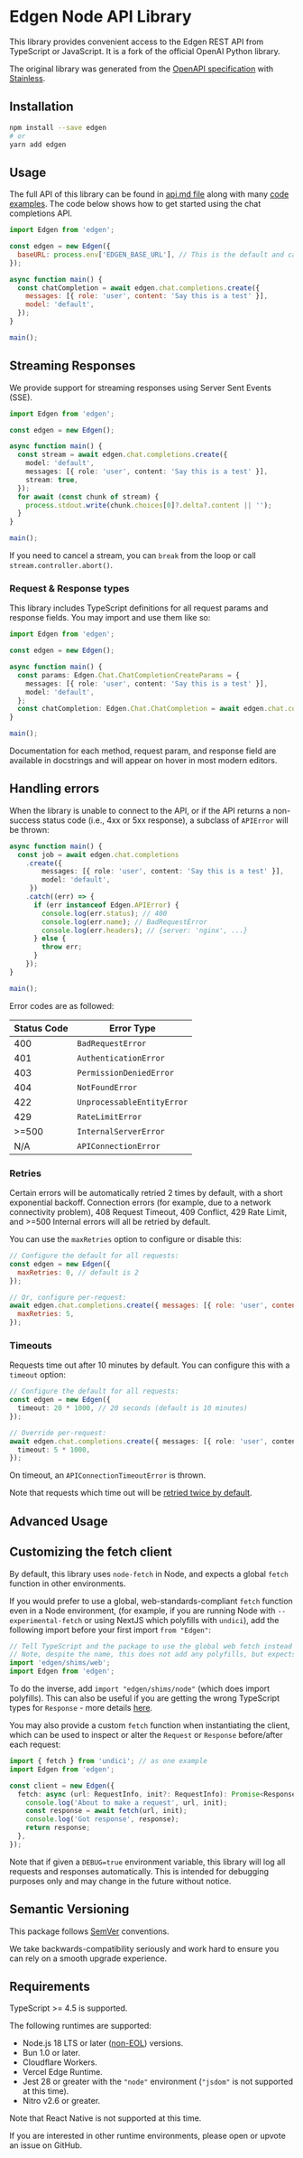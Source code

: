 # Edgen Node API Library

This library provides convenient access to the Edgen REST API from TypeScript or JavaScript.
It is a fork of the official OpenAI Python library.

The original library was generated from the [OpenAPI specification](https://github.com/openai/openai-openapi) with [Stainless](https://stainlessapi.com/).

## Installation

```sh
npm install --save edgen
# or
yarn add edgen
```

## Usage

The full API of this library can be found in [api.md file](api.md) along with many [code examples](https://github.com/edgenai/edgen-client-node/tree/master/examples). The code below shows how to get started using the chat completions API.

<!-- prettier-ignore -->
```js
import Edgen from 'edgen';

const edgen = new Edgen({
  baseURL: process.env['EDGEN_BASE_URL'], // This is the default and can be omitted
});

async function main() {
  const chatCompletion = await edgen.chat.completions.create({
    messages: [{ role: 'user', content: 'Say this is a test' }],
    model: 'default',
  });
}

main();
```

## Streaming Responses

We provide support for streaming responses using Server Sent Events (SSE).

```ts
import Edgen from 'edgen';

const edgen = new Edgen();

async function main() {
  const stream = await edgen.chat.completions.create({
    model: 'default',
    messages: [{ role: 'user', content: 'Say this is a test' }],
    stream: true,
  });
  for await (const chunk of stream) {
    process.stdout.write(chunk.choices[0]?.delta?.content || '');
  }
}

main();
```

If you need to cancel a stream, you can `break` from the loop
or call `stream.controller.abort()`.

### Request & Response types

This library includes TypeScript definitions for all request params and response fields. You may import and use them like so:

<!-- prettier-ignore -->
```ts
import Edgen from 'edgen';

const edgen = new Edgen();

async function main() {
  const params: Edgen.Chat.ChatCompletionCreateParams = {
    messages: [{ role: 'user', content: 'Say this is a test' }],
    model: 'default',
  };
  const chatCompletion: Edgen.Chat.ChatCompletion = await edgen.chat.completions.create(params);
}

main();
```

Documentation for each method, request param, and response field are available in docstrings and will appear on hover in most modern editors.

## Handling errors

When the library is unable to connect to the API,
or if the API returns a non-success status code (i.e., 4xx or 5xx response),
a subclass of `APIError` will be thrown:

<!-- prettier-ignore -->
```ts
async function main() {
  const job = await edgen.chat.completions
    .create({
        messages: [{ role: 'user', content: 'Say this is a test' }],
        model: 'default',
     })
    .catch((err) => {
      if (err instanceof Edgen.APIError) {
        console.log(err.status); // 400
        console.log(err.name); // BadRequestError
        console.log(err.headers); // {server: 'nginx', ...}
      } else {
        throw err;
      }
    });
}

main();
```

Error codes are as followed:

| Status Code | Error Type                 |
| ----------- | -------------------------- |
| 400         | `BadRequestError`          |
| 401         | `AuthenticationError`      |
| 403         | `PermissionDeniedError`    |
| 404         | `NotFoundError`            |
| 422         | `UnprocessableEntityError` |
| 429         | `RateLimitError`           |
| >=500       | `InternalServerError`      |
| N/A         | `APIConnectionError`       |

### Retries

Certain errors will be automatically retried 2 times by default, with a short exponential backoff.
Connection errors (for example, due to a network connectivity problem), 408 Request Timeout, 409 Conflict,
429 Rate Limit, and >=500 Internal errors will all be retried by default.

You can use the `maxRetries` option to configure or disable this:

<!-- prettier-ignore -->
```js
// Configure the default for all requests:
const edgen = new Edgen({
  maxRetries: 0, // default is 2
});

// Or, configure per-request:
await edgen.chat.completions.create({ messages: [{ role: 'user', content: 'How can I get the name of the current day in Node.js?' }], model: 'default' }, {
  maxRetries: 5,
});
```

### Timeouts

Requests time out after 10 minutes by default. You can configure this with a `timeout` option:

<!-- prettier-ignore -->
```ts
// Configure the default for all requests:
const edgen = new Edgen({
  timeout: 20 * 1000, // 20 seconds (default is 10 minutes)
});

// Override per-request:
await edgen.chat.completions.create({ messages: [{ role: 'user', content: 'How can I list all files in a directory using Python?' }], model: 'default' }, {
  timeout: 5 * 1000,
});
```

On timeout, an `APIConnectionTimeoutError` is thrown.

Note that requests which time out will be [retried twice by default](#retries).

## Advanced Usage

## Customizing the fetch client

By default, this library uses `node-fetch` in Node, and expects a global `fetch` function in other environments.

If you would prefer to use a global, web-standards-compliant `fetch` function even in a Node environment,
(for example, if you are running Node with `--experimental-fetch` or using NextJS which polyfills with `undici`),
add the following import before your first import `from "Edgen"`:

```ts
// Tell TypeScript and the package to use the global web fetch instead of node-fetch.
// Note, despite the name, this does not add any polyfills, but expects them to be provided if needed.
import 'edgen/shims/web';
import Edgen from 'edgen';
```

To do the inverse, add `import "edgen/shims/node"` (which does import polyfills).
This can also be useful if you are getting the wrong TypeScript types for `Response` - more details [here](https://github.com/edgenai/edgen-client-node/tree/master/src/_shims#readme).

You may also provide a custom `fetch` function when instantiating the client,
which can be used to inspect or alter the `Request` or `Response` before/after each request:

```ts
import { fetch } from 'undici'; // as one example
import Edgen from 'edgen';

const client = new Edgen({
  fetch: async (url: RequestInfo, init?: RequestInfo): Promise<Response> => {
    console.log('About to make a request', url, init);
    const response = await fetch(url, init);
    console.log('Got response', response);
    return response;
  },
});
```

Note that if given a `DEBUG=true` environment variable, this library will log all requests and responses automatically.
This is intended for debugging purposes only and may change in the future without notice.

## Semantic Versioning

This package follows [SemVer](https://semver.org/spec/v2.0.0.html) conventions.

We take backwards-compatibility seriously and work hard to ensure you can rely on a smooth upgrade experience.

## Requirements

TypeScript >= 4.5 is supported.

The following runtimes are supported:

- Node.js 18 LTS or later ([non-EOL](https://endoflife.date/nodejs)) versions.
- Bun 1.0 or later.
- Cloudflare Workers.
- Vercel Edge Runtime.
- Jest 28 or greater with the `"node"` environment (`"jsdom"` is not supported at this time).
- Nitro v2.6 or greater.

Note that React Native is not supported at this time.

If you are interested in other runtime environments, please open or upvote an issue on GitHub.
